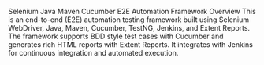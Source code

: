 Selenium Java Maven Cucumber E2E Automation Framework
Overview
This is an end-to-end (E2E) automation testing framework built using Selenium WebDriver, Java, Maven, Cucumber, TestNG, Jenkins, and Extent Reports. The framework supports BDD style test cases with Cucumber and generates rich HTML reports with Extent Reports. It integrates with Jenkins for continuous integration and automated execution.
